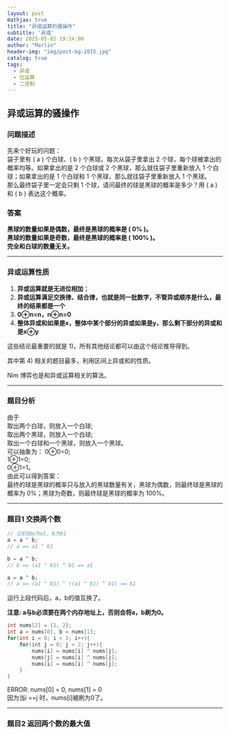 ```yaml
---
layout: post
mathjax: true
title: "异或运算的骚操作"
subtitle: '异或'
date: 2025-05-02 19:14:00
author: "Marlin"
header-img: "img/post-bg-2015.jpg"
catalog: true
tags:
  - 异或
  - 位运算
  - 二进制
---
```


## 异或运算的骚操作
### 问题描述

先来个好玩的问题：  
袋子里有 \( a \) 个白球、\( b \) 个黑球。每次从袋子里拿出 2 个球，每个球被拿出的概率均等。如果拿出的是 2 个白球或 2 个黑球，那么就往袋子里重新放入 1 个白球；如果拿出的是 1 个白球和 1 个黑球，那么就往袋子里重新放入 1 个黑球。  
那么最终袋子里一定会只剩 1 个球，请问最终的球是黑球的概率是多少？用 \( a \) 和 \( b \) 表达这个概率。

### 答案

**黑球的数量如果是偶数，最终是黑球的概率是 \( 0\% \)。**  
**黑球的数量如果是奇数，最终是黑球的概率是 \( 100\% \)。**  
**完全和白球的数量无关。**

---

### 异或运算性质

1. **异或运算就是无进位相加**；  
2. **异或运算满足交换律、结合律，也就是同一批数字，不管异或顺序是什么，最终的结果都是一个**  
3. **0⊕n=n，n⊕n=0**  
4. **整体异或和如果是x，整体中某个部分的异或如果是y，那么剩下部分的异或和是x⊕y**

这些结论最重要的就是 1)，所有其他结论都可以由这个结论推导得到。

其中第 4) 相关的题目最多，利用区间上异或和的性质。

Nim 博弈也是和异或运算相关的算法。

---

### 题目分析

由于  
取出两个白球，则放入一个白球;  
取出两个黑球，则放入一个白球;  
取出一个白球和一个黑球，则放入一个黑球。  
可以抽象为：
0⊕0=0;  
1⊕1=0;  
0⊕1=1。  
由此可以得到答案：  
最终的球是黑球的概率只与放入的黑球数量有关，黑球为偶数，则最终球是黑球的概率为 0%；黑球为奇数，则最终球是黑球的概率为 100%。

---

### 题目1 交换两个数
```cpp
// 记初始a为a1, b为b1
a = a ^ b; 
// a == a1 ^ b1

b = a ^ b; 
// b == (a1 ^ b1) ^ b1 == a1

a = a ^ b; 
// a == (a1 ^ b1) ^ ((a1 ^ b1) ^ b1) == b1
```
运行上段代码后，a，b的值互换了。

**注意: a与b必须要在两个内存地址上，否则会将a，b刷为0。**
```cpp
int nums[2] = {1, 2};
int a = nums[0], b = nums[1];
for(int i = 0; i < 2; i++){
    for(int j = 0; j < 2; j++){
        nums[i] = nums[i] ^ nums[j];
        nums[j] = nums[i] ^ nums[j];
        nums[i] = nums[i] ^ nums[j];
    }
}
```
ERROR: nums[0] = 0, nums[1] = 0  
因为当i ==j 时，nums[i]被刷为0了。

---

### 题目2 返回两个数的最大值
